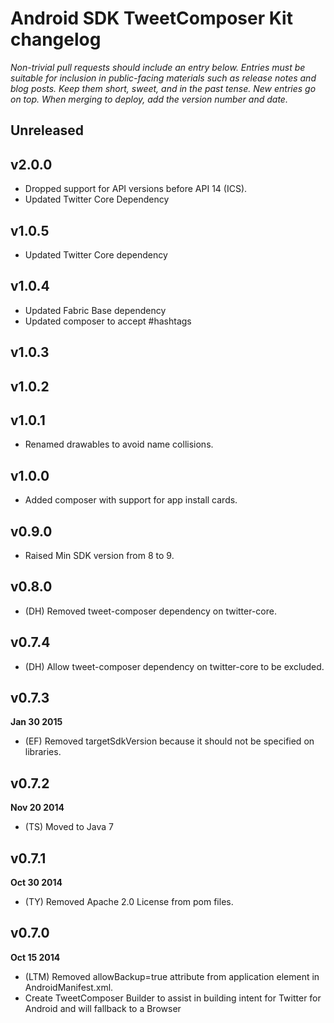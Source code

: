 # Android SDK TweetComposer Kit changelog

*Non-trivial pull requests should include an entry below. Entries must be suitable for inclusion in public-facing materials such as release notes and blog posts. Keep them short, sweet, and in the past tense. New entries go on top. When merging to deploy, add the version number and date.*

## Unreleased

## v2.0.0

* Dropped support for API versions before API 14 (ICS).
* Updated Twitter Core Dependency

## v1.0.5

* Updated Twitter Core dependency

## v1.0.4

* Updated Fabric Base dependency
* Updated composer to accept #hashtags

## v1.0.3

## v1.0.2

## v1.0.1

* Renamed drawables to avoid name collisions.

## v1.0.0

* Added composer with support for app install cards.

## v0.9.0

* Raised Min SDK version from 8 to 9.

## v0.8.0

* (DH) Removed tweet-composer dependency on twitter-core.

## v0.7.4

* (DH) Allow tweet-composer dependency on twitter-core to be excluded.

## v0.7.3
**Jan 30 2015**

* (EF) Removed targetSdkVersion because it should not be specified on libraries.

## v0.7.2
**Nov 20 2014**

* (TS) Moved to Java 7

## v0.7.1
**Oct 30 2014**

* (TY) Removed Apache 2.0 License from pom files.

## v0.7.0
**Oct 15 2014**

* (LTM) Removed allowBackup=true attribute from application element in AndroidManifest.xml.
* Create TweetComposer Builder to assist in building intent for Twitter for Android and will fallback to a Browser
